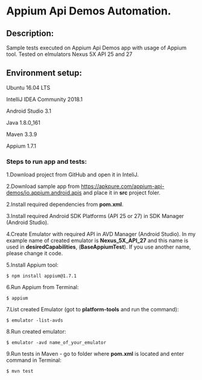 # Appium Api Demos Automation.

## Description:
Sample tests executed on Appium Api Demos app with usage of Appium tool.
Tested on elmulators Nexus 5X API 25 and 27

## Environment setup:
Ubuntu 16.04 LTS

IntelliJ IDEA Community 2018.1

Android Studio 3.1

Java 1.8.0_161

Maven 3.3.9

Appium 1.7.1

### Steps to run app and tests:
1.Download project from GitHub and open it in InteliJ.

2.Download sample app from https://apkpure.com/appium-api-demos/io.appium.android.apis and place it in __src__ project foler.

2.Install required dependencies from __pom.xml__.

3.Install required Android SDK Platforms (API 25 or 27) in SDK Manager (Android Studio).

4.Create Emulator with required API in AVD Manager (Android Studio). In my example name of created emulator is __Nexus_5X_API_27__ and this name is used in __desiredCapabilities__, (__BaseAppiumTest__). If you use another name, please change it code.

5.Install Appium tool:
```
$ npm install appium@1.7.1
```

6.Run Appium from Terminal:
```
$ appium
```

7.List created Emulator (got to __platform-tools__ and run the command):
```
$ emulator -list-avds
```

8.Run created emulator:
```
$ emulator -avd name_of_your_emulator
```

9.Run tests in Maven - go to folder where __pom.xml__ is located and enter command in Terminal:
```
$ mvn test
```